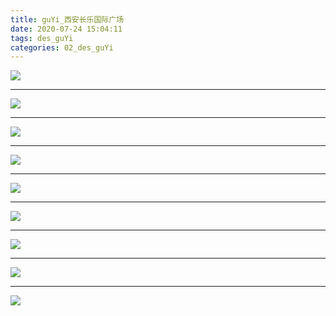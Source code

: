 ```yaml
---
title: guYi_西安长乐国际广场
date: 2020-07-24 15:04:11
tags: des_guYi
categories: 02_des_guYi
---
```




![](./changLe_001.jpg)

<!--more-->

***

![](./changLe_002.jpg)

***

![](./changLe_003.jpg)

***

![](./changLe_004.jpg)

***

![](./changLe_005.jpg)

***

![](./changLe_006.jpg)

***

![](./changLe_007.jpg)

***

![](./changLe_008.jpg)

***

![](./changLe_009.jpg)

